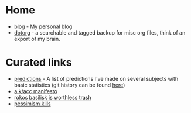 # Home
- [blog](https://gratefuldaemon.github.io/blog/) - My personal blog
- [dotorg](https://gratefuldaemon.github.io/dotorg/) - a searchable and tagged backup for misc org files, think of an export of my brain.

# Curated links
- [predictions](https://gratefuldaemon.github.io/dotorg/#9aa6816e-42a1-47d0-9755-b0a6cc9e9519) - A list of predictions I've made on several subjects with basic statistics (git history can be found [here](https://github.com/gratefuldaemon/dotorg/commits/main/20241102-predictions.org))
- [a k/acc manifesto](https://gratefuldaemon.github.io/blog/2024/03/15/k-acc-manifesto.html)
- [rokos basilisk is worthless trash](https://gratefuldaemon.github.io/blog/2024/08/16/rokos-basilisk-is-worthless-trash.html)
- [pessimism kills](https://gratefuldaemon.github.io/blog/2024/03/29/pessimism-kills.html)

